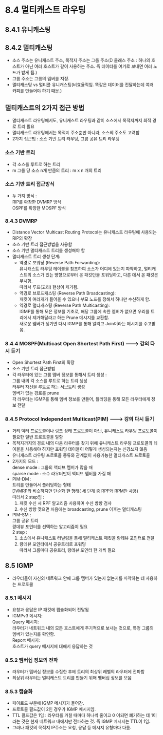 # 8.4 멀티캐스트 라우팅

## 8.4.1 유니캐스팅

## 8.4.2 멀티캐스팅

- 소스 주소는 유니캐스트 주소, 목적지 주소는 그룹 주소(D 클래스 주소 : 하나의 호스트가 아닌 여러 호스트가 같이 사용하는 주소. 즉 데이터를 여기로 보내면 여러 노드가 받게 됨.)<br>
- 그룹 주소는 그룹의 멤버를 지정.<br>
- 멀티캐스팅 vs 멀티플 유니캐스팅(비효율적임. 똑같은 데이터를 전달하는데 여러 카피를 만들어야 하기 때문.)<br>

## 멀티캐스트의 2가지 접근 방법

- 멀티캐스트 라우팅에서도, 유니캐스트 라우팅과 같이 소스에서 목적지까지 최적 경로 트리 필요<br>
- 멀티캐스트 라우팅에서는 목적지 주소뿐만 아니라, 소스의 주소도 고려함<br>
- 2가지 접근법 : 소스 기반 트리 라우팅, 그룹 공유 트리 라우팅<br>

### 소스 기반 트리

- 각 소스를 루트로 하는 트리<br>
- m 그룹 당 소스 n개 만큼의 트리 : m x n 개의 트리<br>

### 소스 기반 트리 접근방식

- 두 가지 방식 :<br>
  RIP를 확장한 DVMRP 방식<br>
  OSPF를 확장한 MOSPF 방식<br>

### 8.4.3 DVMRP

- Distance Vector Multicast Routing Protocol는 유니캐스트 라우팅에 사용되는 RIP의 확장<br>
- 소스 기반 트리 접근방법을 사용함<br>
- 소스 기반 멀티캐스트 트리를 생성해야 함<br>
- 멀티캐스트 트리 생성 단계:<br>
  - 역경로 포워딩 (Reverse Path Forwarding):<br>
    유니캐스트 라우팅 테이블을 참조하여 소스가 어디에 있는지 파악하고, 멀티캐스트의 소스가 있는 방향으로부터 온 패킷만을 포워딩하고, 다른 데서 온 패킷은 무시함.<br>
    따라서 루프(고리) 현상이 제거됨.<br>
  - 역경로 브로드캐스팅 (Reverse Path Broadcasting):<br>
    패킷이 여러개가 들어올 수 있으니 부모 노드를 정해서 하나만 수신하게 함.<br>
  - 역경로 멀티캐스팅 (Reverse Path Multicasting):<br>
    IGMP를 통해 모은 정보를 기초로, 해당 그룹에 속한 멤버가 없으면 우리를 트리에서 제거해달라고 하는 Prune 메시지를 교환함.<br>
    새로운 멤버가 생기면 다시 IGMP를 통해 알리고 Join이라는 메시지를 주고받음.<br>

### 8.4.4 MOSPF(Multicast Open Shortest Path First) ---> 강의 다시 듣기

- Open Shortest Path First의 확장<br>
- 소스 기반 트리 접근방법<br>
- 각 라우터에 있는 그룹 멤버 정보를 통해서 트리 생성 :<br>
  그룹 내의 각 소스를 루트로 하는 트리 생성<br>
  라우터 자신을 루트로 하는 서브트리 생성<br>
  멤버가 없는 경로를 prune<br>
  각 라우터는 IGMP를 통해 멤버 정보를 만들어, 플러딩을 통해
  모든 라우터에게 정보 전달

### 8.4.5 Protocol Independent Multicast(PIM) ---> 강의 다시 듣기

- 거리 벡터 프로토콜이나 링크 상태 프로토콜이 아닌, 유니캐스트 라우팅 프로토콜이 필요한 일반 프로토콜을 말함
- 목적지까지의 경로 내의 다음 라우터를 찾기 위해 유니캐스트 라우팅 프로토콜의 테이블을 사용해야 하지만 포워딩 테이블이 어떻게 생성되는지는 신경쓰지 않음
- 유니캐스트 라우팅 프로토콜 종류와 관계없이 사용가능한 멀티캐스트 프로토콜<br>
- 2가지의 모드 :<br>
  dense mode : 그룹의 액티브 멤버가 많을 때<br>
  sparse mode : 소수 라우터만이 액티브 멤버를 가질 때<br>
- PIM-DM :<br>
  트리를 만들어서 플러딩하는 형태<br>
  DVMRP와 비슷하지만 단순화 한 형태( 세 단계 중 RPF와 RPM만 사용)<br>
  따라서 2 step임 :<br>
  1. 패킷 수신 시 RPF 알고리즘 사용하여 수신 방향 검사<br>
  2. 수신 방향 맞으면 처음에는 broadcasting, prune 이후는 멀티캐스팅<br>
- PIM-SM :<br>
  그룹 공유 트리<br>
  랑데뷰 포인터를 선택하는 알고리즘이 필요<br>
  2 step :<br>
  1. 소스에서 유니캐스트 터널링을 통해 멀티캐스트 패킷을 랑데뷰 포인터로 전달<br>
  2. 랑데뷰 포인터에서 공유트리로 포워딩<br>
     따라서 그룹마다 공유트리, 랑데뷰 포인터 한 개씩 필요<br>

## 8.5 IGMP

- 라우터들이 자신의 네트워크 안에 그룹 멤버가 있는지 없는지를 파악하는 데 사용하는 프로토콜<br>

### 8.5.1 메시지

- 요청과 응답은 IP 패킷에 캡슐화되어 전달됨<br>
- IGMPv3 메시지:<br>
  Query 메시지:<br>
  라우터가 네트워크 내의 모든 호스트에게 주기적으로 보내는 것으로, 특정 그룹의 멤버가 있는지를 확인함.<br>
  Report 메시지:<br>
  호스트가 query 메시지에 대해서 응답하는 것<br>

### 8.5.2 멤버십 정보의 전파

- 라우터가 멤버십 정보를 수집한 후에 트리의 최상위 레벨의 라우터에 전파함<br>
- 최상위 라우터는 멀티캐스트 트리를 만들기 위해 멤버십 정보를 모음

### 8.5.3 캡슐화

- 페이로드 부분에 IGMP 메시지가 들어감.<br>
- 프로토콜 필드값이 2인 경우가 IGMP 메시지임.<br>
- TTL 필드값은 1임 : 라우터를 거칠 때마다 하나씩 줄이고 0 이되면 폐기하는 데 1이라는 것은 현재 네트워크 내에서만 전파하는 것. 즉 IGMP 메시지는 TTL이 1임.<br>
- 그러나 패킷의 목적지 IP주소는 요청, 응답 등 메시지 유형마다 다름.<br>
